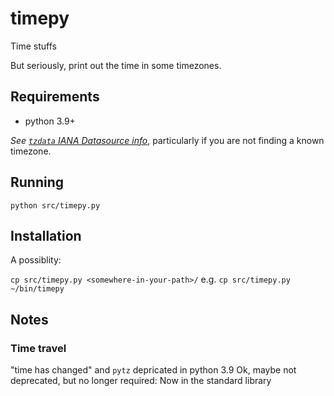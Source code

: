 # timepy
Time stuffs

But seriously, print out the time in some timezones. 

## Requirements
- python 3.9+

_See [`tzdata` IANA Datasource info](https://docs.python.org/3/library/zoneinfo.html#data-sources)_,
particularly if you are not finding a known timezone.

## Running
`python src/timepy.py`

## Installation
A possiblity:

`cp src/timepy.py <somewhere-in-your-path>/`
e.g. `cp src/timepy.py ~/bin/timepy`

## Notes 
### Time travel
"time has changed" and `pytz` depricated in python 3.9
Ok, maybe not deprecated, but no longer required:
Now in the standard library

